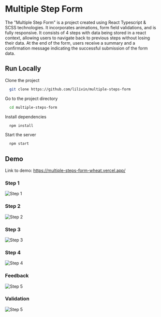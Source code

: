 
# Multiple Step Form


The "Multiple Step Form" is a project created using React Typescript & SCSS technologies. It incorporates animations, form field validations, and is fully responsive. It consists of 4 steps with data being stored in a react context, allowing users to navigate back to previous steps without losing their data. At the end of the form, users receive a summary and a confirmation message indicating the successful submission of the form data.

## Run Locally

Clone the project

```bash
  git clone https://github.com/lilivin/multiple-steps-form
```

Go to the project directory

```bash
  cd multiple-steps-form
```

Install dependencies

```bash
  npm install
```

Start the server

```bash
  npm start
```


## Demo

Link to demo: https://multiple-steps-form-wheat.vercel.app/

### Step 1
![Step 1](https://thumbnails-photos.amazon.com/v1/thumbnail/eFZMmZHiQz2c_RTXpgmSRg?viewBox=1855%2C934&ownerId=A7DYBV1QQXX0U&groupShareToken=a9GziT5FQw-9ndig2DQdTw.N1wPnum2AuamcbqcgP2an8)

### Step 2
![Step 2](https://thumbnails-photos.amazon.com/v1/thumbnail/ud7vihKRR2OjRdK0ltnGVA?viewBox=1856%2C934&ownerId=A7DYBV1QQXX0U&groupShareToken=KqFUBE39T829TuBSqEmM6A.sfTkV0tV6mvjOhuWV4aacL)

### Step 3
![Step 3](https://thumbnails-photos.amazon.com/v1/thumbnail/kOYGLT3ZTvaDquZjdZZE0w?viewBox=1853%2C934&ownerId=A7DYBV1QQXX0U&groupShareToken=hmOdkRAzRUO6jKPPrUoh6A.Zoo8xxVctegcG_TZP1AP7C)

### Step 4
![Step 4](https://thumbnails-photos.amazon.com/v1/thumbnail/OdqxiGpkSSyrFrWHmi2RQA?viewBox=1855%2C934&ownerId=A7DYBV1QQXX0U&groupShareToken=aQsZwVVyTwmuCQO6yGQeLQ.bWWtxLfpwTM639kdyxe3Ps)

### Feedback
![Step 5](https://thumbnails-photos.amazon.com/v1/thumbnail/Nr4gzVr9RVq7vK06o7vUhw?viewBox=1848%2C934&ownerId=A7DYBV1QQXX0U&groupShareToken=v7mPJxt4Qx6R-71pXnowkA.Xk2NlJvsUVOR4f7gZ8yV6T)

### Validation
![Step 5](https://thumbnails-photos.amazon.com/v1/thumbnail/cEfn-4C9TUOuECx2ZQ_VCQ?viewBox=1856%2C934&ownerId=A7DYBV1QQXX0U&groupShareToken=a7T_4gMJShKXgfJ7tGqVow.zH37DAfCOfNTQjOXdblWh3)
